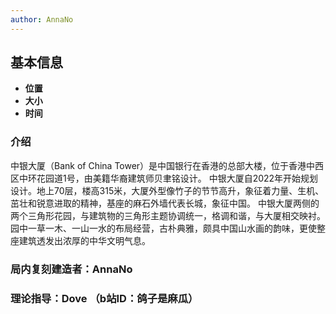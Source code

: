 ```yaml
---
author: AnnaNo
---
```


## 基本信息

* **位置**
* **大小**
* **时间**

### 介绍

中银大厦（Bank of China Tower）是中国银行在香港的总部大楼，位于香港中西区中环花园道1号，由美籍华裔建筑师贝聿铭设计。
中银大厦自2022年开始规划设计。地上70层，楼高315米，大厦外型像竹子的节节高升，象征着力量、生机、茁壮和锐意进取的精神，基座的麻石外墙代表长城，象征中国。
中银大厦两侧的两个三角形花园，与建筑物的三角形主题协调统一，格调和谐，与大厦相交映衬。园中一草一木、一山一水的布局经营，古朴典雅，颇具中国山水画的韵味，更使整座建筑透发出浓厚的中华文明气息。

### 局内复刻建造者：AnnaNo
### 理论指导：Dove （b站ID：鸽子是麻瓜）



